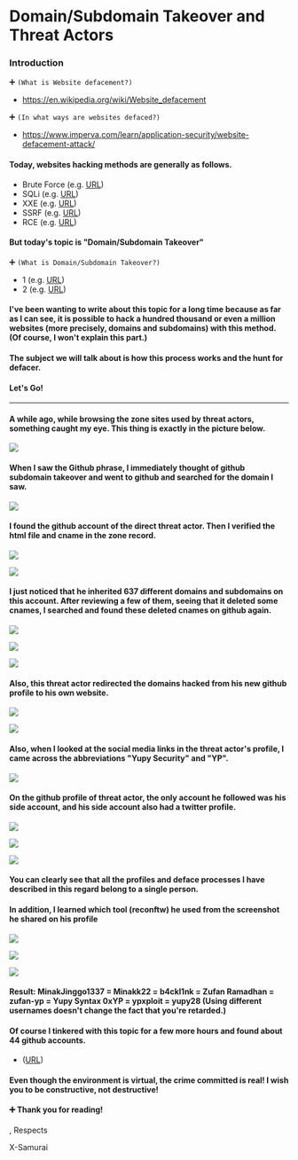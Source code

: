 # Domain/Subdomain Takeover and Threat Actors

### Introduction

:heavy_plus_sign: ```(What is Website defacement?)```
- https://en.wikipedia.org/wiki/Website_defacement

:heavy_plus_sign: ```(In what ways are websites defaced?)```
- https://www.imperva.com/learn/application-security/website-defacement-attack/

 #### Today, websites hacking methods are generally as follows.
 
 - Brute Force (e.g. [URL](https://wordpress.org/support/article/brute-force-attacks/ "URL"))
 - SQLi (e.g. [URL](https://portswigger.net/web-security/sql-injection "URL"))
 - XXE (e.g. [URL](https://portswigger.net/web-security/xxe "URL"))
 - SSRF (e.g. [URL](https://portswigger.net/web-security/ssrf "URL"))
 - RCE (e.g. [URL](https://www.checkpoint.com/cyber-hub/cyber-security/what-is-remote-code-execution-rce/ "URL"))

#### But today's topic is "Domain/Subdomain Takeover"

:heavy_plus_sign: ```(What is Domain/Subdomain Takeover?)```

 - 1 (e.g. [URL](https://developer.mozilla.org/en-US/docs/Web/Security/Subdomain_takeovers "URL"))
 - 2 (e.g. [URL](https://www.hackerone.com/application-security/guide-subdomain-takeovers "URL"))

#### I've been wanting to write about this topic for a long time because as far as I can see, it is possible to hack a hundred thousand or even a million websites (more precisely, domains and subdomains) with this method. (Of course, I won't explain this part.)

#### The subject we will talk about is how this process works and the hunt for defacer.

#### Let's Go!

---

#### A while ago, while browsing the zone sites used by threat actors, something caught my eye. This thing is exactly in the picture below.

![](img/1.png)

#### When I saw the Github phrase, I immediately thought of github subdomain takeover and went to github and searched for the domain I saw.

![](img/2.png)

#### I found the github account of the direct threat actor. Then I verified the html file and cname in the zone record.

![](img/3.png)

![](img/4.png)

#### I just noticed that he inherited 637 different domains and subdomains on this account. After reviewing a few of them, seeing that it deleted some cnames, I searched and found these deleted cnames on github again.

![](img/5.png)

![](img/6.png)

![](img/7.png)

#### Also, this threat actor redirected the domains hacked from his new github profile to his own website.

![](img/8.png)

![](img/9.png)

#### Also, when I looked at the social media links in the threat actor's profile, I came across the abbreviations "Yupy Security" and "YP".

![](img/10.png)

#### On the github profile of threat actor, the only account he followed was his side account, and his side account also had a twitter profile.

![](img/11.png)

![](img/12.png)

![](img/13.png)

#### You can clearly see that all the profiles and deface processes I have described in this regard belong to a single person.

#### In addition, I learned which tool (reconftw) he used from the screenshot he shared on his profile 

![](img/14.png)

![](img/15.png)

![](img/16.png)

#### Result: MinakJinggo1337 = Minakk22 = b4ckl1nk = Zufan Ramadhan = zufan-yp = Yupy Syntax 0xYP = ypxploit = yupy28 (Using different usernames doesn't change the fact that you're retarded.)

#### Of course I tinkered with this topic for a few more hours and found about 44 github accounts.

 - ([URL](https://gist.github.com/X-Samurai/3b854aa50585ac391fab138c82ad004b))

#### Even though the environment is virtual, the crime committed is real! I wish you to be constructive, not destructive!

#### :heavy_plus_sign: Thank you for reading!

, Respects

X-Samurai
